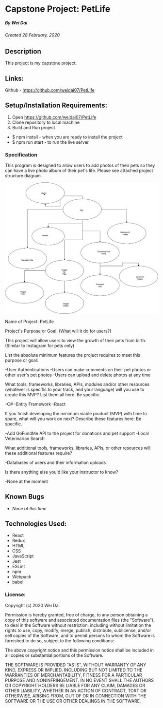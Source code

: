 # Capstone Project: PetLife
##### By Wei Dai
###### Created 28 February, 2020

## Description

This project is my capstone project.

## Links:

Github - https://github.com/weidai07/PetLife

## Setup/Installation Requirements:

1. Open https://github.com/weidai07/PetLife
2. Clone repository to local machine 
3. Build and Run project

  - $ npm install - when you are ready to install the project 
  - $ npm run start - to run the live server

### Specification

This program is designed to allow users to add photos of their pets so they can have a live photo album of their pet's life. Please see attached project structure diagram.  

![Project Structure Diagram](/Capstone.png)

Name of Project: PetLife

Project's Purpose or Goal: (What will it do for users?)

This project will allow users to view the growth of their pets from birth. (Similar to Instagram for pets only)

List the absolute minimum features the project requires to meet this purpose or goal:

-User Authentications
-Users can make comments on their pet photos or other user's pet photos
-Users can upload and delete photos at any time

What tools, frameworks, libraries, APIs, modules and/or other resources (whatever is specific to your track, and your language) will you use to create this MVP? List them all here. Be specific.

-C#
-Entity Framework 
-React

If you finish developing the minimum viable product (MVP) with time to spare, what will you work on next? Describe these features here: Be specific.

-Add GoFundMe API to the project for donations and pet support
-Local Veterinarian Search 

What additional tools, frameworks, libraries, APIs, or other resources will these additional features require?

-Databases of users and their information uploads

Is there anything else you'd like your instructor to know?

-None at the moment

## Known Bugs

* _None at this time_ 

## Technologies Used:  

* React
* Redux
* HTML
* CSS
* JavaScript
* Jest
* ESLint
* npm
* Webpack
* babel

### License:

Copyright (c) 2020 Wei Dai

Permission is hereby granted, free of charge, to any person obtaining a copy of this software and associated documentation files (the "Software"), to deal in the Software without restriction, including without limitation the rights to use, copy, modify, merge, publish, distribute, sublicense, and/or sell copies of the Software, and to permit persons to whom the Software is furnished to do so, subject to the following conditions:

The above copyright notice and this permission notice shall be included in all copies or substantial portions of the Software.

THE SOFTWARE IS PROVIDED "AS IS", WITHOUT WARRANTY OF ANY KIND, EXPRESS OR IMPLIED, INCLUDING BUT NOT LIMITED TO THE WARRANTIES OF MERCHANTABILITY, FITNESS FOR A PARTICULAR PURPOSE AND NONINFRINGEMENT. IN NO EVENT SHALL THE AUTHORS OR COPYRIGHT HOLDERS BE LIABLE FOR ANY CLAIM, DAMAGES OR OTHER LIABILITY, WHETHER IN AN ACTION OF CONTRACT, TORT OR OTHERWISE, ARISING FROM, OUT OF OR IN CONNECTION WITH THE SOFTWARE OR THE USE OR OTHER DEALINGS IN THE SOFTWARE.
